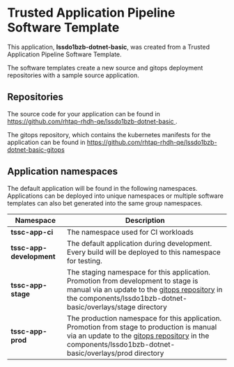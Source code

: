 # Trusted Application Pipeline Software Template

This application, **lssdo1bzb-dotnet-basic**, was created from a Trusted Application Pipeline Software Template.

The software templates create a new source and gitops deployment repositories with a sample source application. 

## Repositories

The source code for your application can be found in [https://github.com/rhtap-rhdh-qe/lssdo1bzb-dotnet-basic ](https://github.com/rhtap-rhdh-qe/lssdo1bzb-dotnet-basic ).
 
The gitops repository, which contains the kubernetes manifests for the application can be found in 
[https://github.com/rhtap-rhdh-qe/lssdo1bzb-dotnet-basic-gitops ](https://github.com/rhtap-rhdh-qe/lssdo1bzb-dotnet-basic-gitops ) 

## Application namespaces 

The default application will be found in the following namespaces. Applications can be deployed into unique namespaces or multiple software templates can also bet generated into the same group namespaces.  

|  Namespace   |  Description   |  
| -------- | -------- |
| **tssc-app-ci** | The namespace used for CI workloads |
| **tssc-app-development** | The default application during development. Every build will be deployed to this namespace for testing. |
| **tssc-app-stage** | The staging namespace for this application. Promotion from development to stage is manual via an update to the [gitops repository](https://github.com/rhtap-rhdh-qe/lssdo1bzb-dotnet-basic-gitops ) in the components/lssdo1bzb-dotnet-basic/overlays/stage directory |
| **tssc-app-prod** | The production namespace for this application. Promotion from stage to production is manual via an update to the [gitops repository](https://github.com/rhtap-rhdh-qe/lssdo1bzb-dotnet-basic-gitops ) in the components/lssdo1bzb-dotnet-basic/overlays/prod directory |